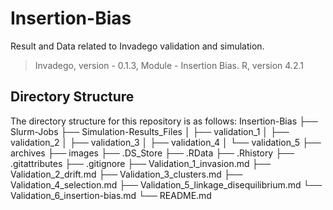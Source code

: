 # Insertion-Bias

Result and Data related to Invadego validation and simulation.

> Invadego, version - 0.1.3,
> Module - Insertion Bias.
> R, version 4.2.1

## Directory Structure

The directory structure for this repository is as follows:
Insertion-Bias
├── Slurm-Jobs
├── Simulation-Results_Files
│   ├── validation_1
│   ├── validation_2
│   ├── validation_3
│   ├── validation_4
│   └── validation_5
├── archives
├── images
├── .DS_Store
├── .RData
├── .Rhistory
├── .gitattributes
├── .gitignore
├── Validation_1_invasion.md
├── Validation_2_drift.md
├── Validation_3_clusters.md
├── Validation_4_selection.md
├── Validation_5_linkage_disequilibrium.md
└── Validation_6_insertion-bias.md
└── README.md
